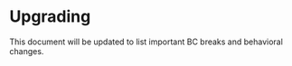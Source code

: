 Upgrading
=========

This document will be updated to list important BC breaks and behavioral changes.
